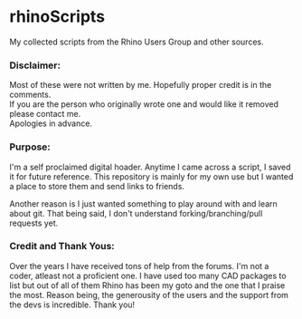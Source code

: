# rhinoScripts
My collected scripts from the Rhino Users Group and
other sources.

### Disclaimer:  

Most of these were not written by me.
Hopefully proper credit is in the comments.  
If you are the person who originally wrote one
and would like it removed please contact me.  
Apologies in advance.

### Purpose: 

I'm a self proclaimed digital hoader. Anytime I came 
across a script, I saved it for future reference. 
This repository is mainly for my own use but I wanted a 
place to store them and send links to friends.

Another reason is I just wanted something to play around with and learn about git. 
That being said, I don't understand forking/branching/pull
requests yet.

### Credit and Thank Yous:

Over the years I have received tons of help from the forums.
I'm not a coder, atleast not a proficient one. I have used
too many CAD packages to list but out of all of them
Rhino has been my goto and the one that I praise the most.
Reason being, the generousity of the users and the support
from the devs is incredible. Thank you!

